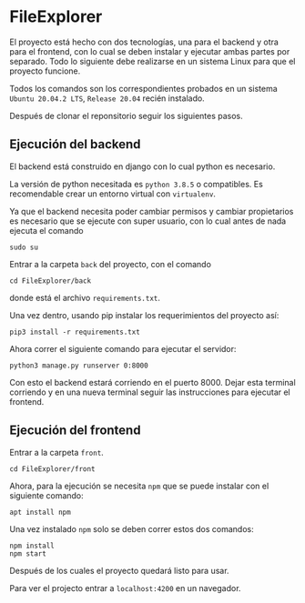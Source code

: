 # FileExplorer

El proyecto está hecho con dos tecnologías, una para el backend y otra para el frontend, con lo cual se deben instalar y ejecutar ambas partes por separado.
Todo lo siguiente debe realizarse en un sistema Linux para que el proyecto funcione.

Todos los comandos son los correspondientes probados en un sistema `Ubuntu 20.04.2 LTS`, `Release 20.04` recién instalado.

Después de clonar el reponsitorio seguir los siguientes pasos.

## Ejecución del backend

El backend está construido en django con lo cual python es necesario.

La versión de python necesitada es `python 3.8.5` o compatibles. Es recomendable crear un entorno virtual con `virtualenv`.

Ya que el backend necesita poder cambiar permisos y cambiar propietarios es necesario que se ejecute con super usuario, con lo cual antes de nada ejecuta el comando

```
sudo su
```

Entrar a la carpeta `back` del proyecto, con el comando
```
cd FileExplorer/back
```
donde está el archivo `requirements.txt`.

Una vez dentro, usando pip instalar los requerimientos del proyecto así:

```
pip3 install -r requirements.txt
```

Ahora correr el siguiente comando para ejecutar el servidor:

```
python3 manage.py runserver 0:8000
```

Con esto el backend estará corriendo en el puerto 8000. Dejar esta terminal corriendo y en una nueva terminal seguir las instrucciones para ejecutar el frontend.

## Ejecución del frontend

Entrar a la carpeta `front`.
```
cd FileExplorer/front
```

Ahora, para la ejecución se necesita `npm` que se puede instalar con el siguiente comando:
```
apt install npm
```

Una vez instalado `npm` solo se deben correr estos dos comandos:
```
npm install
npm start
```

Después de los cuales el proyecto quedará listo para usar.

Para ver el projecto entrar a `localhost:4200` en un navegador.
